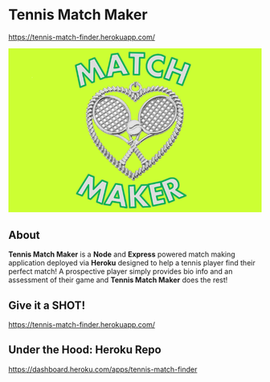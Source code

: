 # Tennis Match Maker



https://tennis-match-finder.herokuapp.com/

![](app/public/images/logo.png)

## About

**Tennis Match Maker** is a **Node** and **Express** powered match making application deployed via **Heroku** designed to help a tennis player find their perfect match!  A prospective player simply provides bio info and an assessment of their game and **Tennis Match Maker** does the rest!


## Give it a SHOT!

https://tennis-match-finder.herokuapp.com/

## Under the Hood: Heroku Repo

https://dashboard.heroku.com/apps/tennis-match-finder


